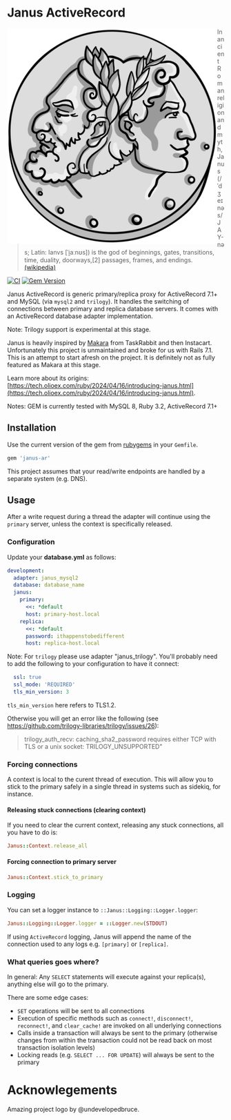 # Janus ActiveRecord

<p align="center">
  <img src="assets/janus-logo.png"
     alt="Janus Logo"
     style="float: left; margin: 0 auto; height: 500px;" />
</p>

> In ancient Roman religion and myth, Janus (/ˈdʒeɪnəs/ JAY-nəs; Latin: Ianvs [ˈi̯aːnʊs]) is the god of beginnings, gates, transitions, time, duality, doorways,[2] passages, frames, and endings. [(wikipedia)](https://en.wikipedia.org/wiki/Janus)

[![CI](https://github.com/OLIOEX/janus-ar/actions/workflows/ci.yml/badge.svg)](https://github.com/OLIOEX/janus-ar/actions/workflows/ci.yml)
[![Gem Version](https://badge.fury.io/rb/janus-ar.svg)](https://badge.fury.io/rb/janus-ar)

Janus ActiveRecord is generic primary/replica proxy for ActiveRecord 7.1+ and MySQL (via `mysql2` and `trilogy`). It handles the switching of connections between primary and replica database servers. It comes with an ActiveRecord database adapter implementation.

Note: Trilogy support is experimental at this stage.

Janus is heavily inspired by [Makara](https://github.com/instacart/makara) from TaskRabbit and then Instacart. Unfortunately this project is unmaintained and broke for us with Rails 7.1. This is an attempt to start afresh on the project. It is definitely not as fully featured as Makara at this stage.

Learn more about its origins: [https://tech.olioex.com/ruby/2024/04/16/introducing-janus.html](https://tech.olioex.com/ruby/2024/04/16/introducing-janus.html).

Notes: GEM is currently tested with MySQL 8, Ruby 3.2, ActiveRecord 7.1+

## Installation

Use the current version of the gem from [rubygems](https://rubygems.org/gems/janus-ar) in your `Gemfile`.

```ruby
gem 'janus-ar'
```

This project assumes that your read/write endpoints are handled by a separate system (e.g. DNS).

## Usage

After a write request during a thread the adapter will continue using the `primary` server, unless the context is specifically released.

### Configuration

Update your **database.yml** as follows:

```yml
development:
  adapter: janus_mysql2
  database: database_name
  janus:
    primary:
      <<: *default
      host: primary-host.local
    replica:
      <<: *default
      password: ithappenstobedifferent
      host: replica-host.local
```
Note: For `trilogy` please use adapter "janus_trilogy". You'll probably need to add the following to your configuration to have it connect:

```yml
  ssl: true
  ssl_mode: 'REQUIRED'
  tls_min_version: 3
```

`tls_min_version` here refers to TLS1.2.

Otherwise you will get an error like the following (see https://github.com/trilogy-libraries/trilogy/issues/26):
> trilogy_auth_recv: caching_sha2_password requires either TCP with TLS or a unix socket: TRILOGY_UNSUPPORTED"

### Forcing connections

A context is local to the curent thread of execution. This will allow you to stick to the primary safely in a single thread
in systems such as sidekiq, for instance.

#### Releasing stuck connections (clearing context)

If you need to clear the current context, releasing any stuck connections, all you have to do is:

```ruby
Janus::Context.release_all
```

#### Forcing connection to primary server

```ruby
Janus::Context.stick_to_primary
```

### Logging

You can set a logger instance to `::Janus::Logging::Logger.logger`:

```ruby
Janus::Logging::Logger.logger = ::Logger.new(STDOUT)
```

If using `ActiveRecord` logging, Janus will append the name of the connection used to any logs e.g. `[primary]` or `[replica]`.

### What queries goes where?

In general: Any `SELECT` statements will execute against your replica(s), anything else will go to the primary.

There are some edge cases:
* `SET` operations will be sent to all connections
* Execution of specific methods such as `connect!`, `disconnect!`, `reconnect!`, and `clear_cache!` are invoked on all underlying connections
* Calls inside a transaction will always be sent to the primary (otherwise changes from within the transaction could not be read back on most transaction isolation levels)
* Locking reads (e.g. `SELECT ... FOR UPDATE`) will always be sent to the primary


# Acknowlegements

Amazing project logo by @undevelopedbruce.
